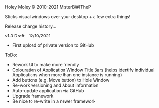﻿Holey Moley
© 2010-2021 MisterB@ITheP

Sticks visual windows over your desktop + a few extra things!

Release change history...

v1.3 Draft - 12/10/2021
- First upload of private version to GitHub

ToDo:
- Rework UI to make more friendly
- Colouration of Application Window Title Bars (helps identify individual Applications when more than one instance is running)
- Add buttons (e.g. Move button) to Hole Window
- Re-work versioning and About information
- Auto-update application via GitHub
- Upgrade framework
- Be nice to re-write in a newer framework